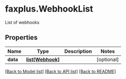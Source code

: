 # faxplus.WebhookList
List of webhooks

## Properties

Name | Type | Description | Notes
------------ | ------------- | ------------- | -------------
**data** | [**list[Webhook]**](Webhook.md) |  | [optional] 

[[Back to Model list]](../README.md#documentation-for-models) [[Back to API list]](../README.md#documentation-for-api-endpoints) [[Back to README]](../README.md)

